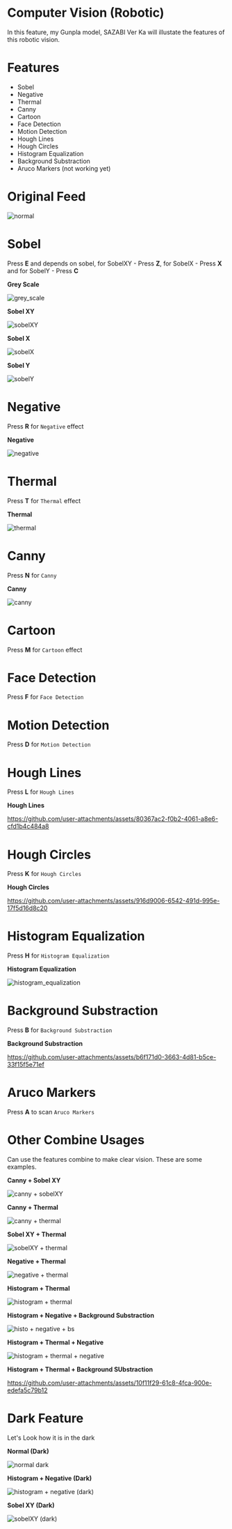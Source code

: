 # Computer Vision (Robotic)

In this feature, my Gunpla model, SAZABI Ver Ka will illustate the features of this robotic vision.

# Features

+ Sobel
+ Negative
+ Thermal
+ Canny
+ Cartoon
+ Face Detection
+ Motion Detection
+ Hough Lines
+ Hough Circles
+ Histogram Equalization
+ Background Substraction
+ Aruco Markers (not working yet)

# Original Feed

![normal](https://github.com/user-attachments/assets/98f1135a-bd03-431f-9a40-8247995839d5)

# Sobel
Press **E** and depends on sobel, for SobelXY - Press **Z**, for SobelX - Press **X** and for SobelY - Press **C**

**Grey Scale**

![grey_scale](https://github.com/user-attachments/assets/7b955b7a-6cfe-4255-bd9b-e91c1f5f3927)

**Sobel XY**

![sobelXY](https://github.com/user-attachments/assets/64a9ec42-8ac0-47fc-8b59-a0a0c558bddb)

**Sobel X**

![sobelX](https://github.com/user-attachments/assets/8bb00e6a-7c48-4fdc-9797-92c40dd43e5f)

**Sobel Y**

![sobelY](https://github.com/user-attachments/assets/fe725b28-b436-43db-852e-26f7f41871f9)


# Negative
Press **R** for ```Negative``` effect

**Negative**

![negative](https://github.com/user-attachments/assets/3c038490-dcec-4b8b-91d0-8da3b369e5f0)

# Thermal

Press **T** for ```Thermal``` effect

**Thermal**

![thermal](https://github.com/user-attachments/assets/d861d3cf-35ba-407a-b13c-a79a7b2a26b6)

# Canny

Press **N** for ```Canny```

**Canny**

![canny](https://github.com/user-attachments/assets/3d9f4e66-0aa1-4f22-bff9-df49f2b42873)

# Cartoon

Press **M** for ```Cartoon``` effect

# Face Detection

Press **F** for ```Face Detection```

# Motion Detection

Press **D** for ```Motion Detection``` 

# Hough Lines

Press **L** for ```Hough Lines```

**Hough Lines**

https://github.com/user-attachments/assets/80367ac2-f0b2-4061-a8e6-cfd1b4c484a8

# Hough Circles

Press **K** for ```Hough Circles```

**Hough Circles**

https://github.com/user-attachments/assets/916d9006-6542-491d-995e-17f5d16d8c20

# Histogram Equalization

Press **H** for ```Histogram Equalization```

**Histogram Equalization**

![histogram_equalization](https://github.com/user-attachments/assets/91b92a12-fe6e-4511-b481-c636d95c3f9f)

# Background Substraction

Press **B** for ```Background Substraction```

**Background Substraction**

https://github.com/user-attachments/assets/b6f171d0-3663-4d81-b5ce-33f15f5e71ef

# Aruco Markers

Press  **A** to scan ```Aruco Markers```

# Other Combine Usages

Can use the features combine to make clear vision. These are some examples.

**Canny + Sobel XY**

![canny + sobelXY](https://github.com/user-attachments/assets/b9c5bb18-c520-4b42-830d-03e7bd703f8a)

**Canny + Thermal**

![canny + thermal](https://github.com/user-attachments/assets/b91c11c6-73cd-42fb-a679-f9256ae4443b)

**Sobel XY + Thermal**

![sobelXY + thermal](https://github.com/user-attachments/assets/2c35b187-78f8-4c60-abb0-346af0872a2c)

**Negative + Thermal**

![negative + thermal](https://github.com/user-attachments/assets/b3fc0088-e128-4e27-a4fb-15e03eaa4b74)

**Histogram + Thermal**

![histogram + thermal](https://github.com/user-attachments/assets/dda5e48b-f853-4b15-91ed-6460c8d47672)

**Histogram + Negative + Background Substraction**

![histo + negative + bs](https://github.com/user-attachments/assets/aadb679f-fb09-4903-b365-8a93b73a6f2e)

**Histogram + Thermal + Negative**

![histogram + thermal + negative](https://github.com/user-attachments/assets/bed4ab8f-89c2-4d85-a282-d7a342d7319a)

**Histogram + Thermal + Background SUbstraction**

https://github.com/user-attachments/assets/10f11f29-61c8-4fca-900e-edefa5c79b12

# Dark Feature

Let's Look how it is in the dark

**Normal (Dark)**

![normal dark](https://github.com/user-attachments/assets/d4c8032f-2eef-485c-bda0-ec6a1835173a)

**Histogram + Negative (Dark)**

![histogram + negative (dark)](https://github.com/user-attachments/assets/ffe5e572-d2fa-4a61-bdf0-bbe28d754b53)

**Sobel XY (Dark)**

![sobelXY (dark)](https://github.com/user-attachments/assets/e7c564ea-83d5-47f0-88a5-38eb76d052ad)
